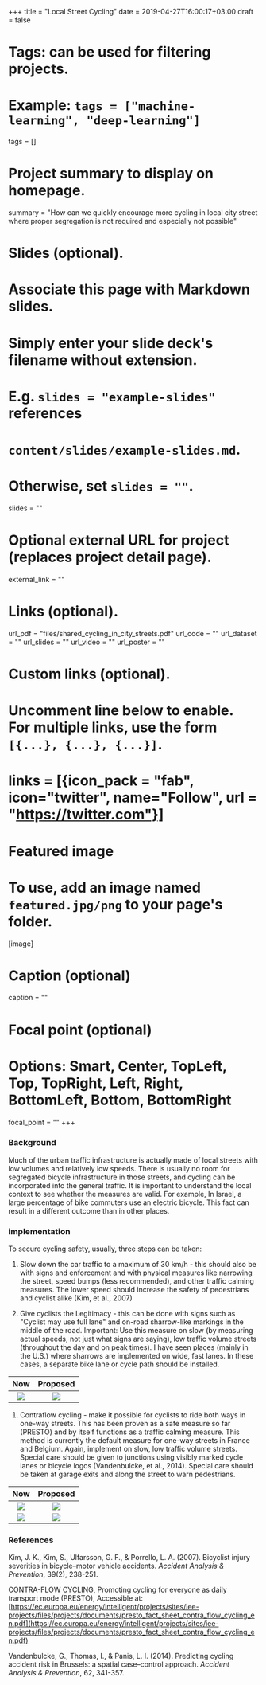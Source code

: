 +++
title = "Local Street Cycling"
date = 2019-04-27T16:00:17+03:00
draft = false

# Tags: can be used for filtering projects.
# Example: `tags = ["machine-learning", "deep-learning"]`
tags = []

# Project summary to display on homepage.
summary = "How can we quickly encourage more cycling in local city street where proper segregation is not required and especially not possible"

# Slides (optional).
#   Associate this page with Markdown slides.
#   Simply enter your slide deck's filename without extension.
#   E.g. `slides = "example-slides"` references
#   `content/slides/example-slides.md`.
#   Otherwise, set `slides = ""`.
slides = ""

# Optional external URL for project (replaces project detail page).
external_link = ""

# Links (optional).
url_pdf = "files/shared_cycling_in_city_streets.pdf"
url_code = ""
url_dataset = ""
url_slides = ""
url_video = ""
url_poster = ""

# Custom links (optional).
#   Uncomment line below to enable. For multiple links, use the form `[{...}, {...}, {...}]`.
# links = [{icon_pack = "fab", icon="twitter", name="Follow", url = "https://twitter.com"}]

# Featured image
# To use, add an image named `featured.jpg/png` to your page's folder.
[image]
  # Caption (optional)
  caption = ""

  # Focal point (optional)
  # Options: Smart, Center, TopLeft, Top, TopRight, Left, Right, BottomLeft, Bottom, BottomRight
  focal_point = ""
+++

### Background
Much of the urban traffic infrastructure is actually made of local streets with low volumes and relatively low speeds. There is usually no room for segregated bicycle infrastructure in those streets, and cycling can be incorporated into the general traffic. It is important to understand the local context to see whether the measures are valid. For example, In Israel, a large percentage of bike commuters use an electric bicycle. This fact can result in a different outcome than in other places.

### implementation
To secure cycling safety, usually, three steps can be taken:

1. Slow down the car traffic to a maximum of 30 km/h - this should also be with signs and enforcement and with physical measures like narrowing the street, speed bumps (less recommended), and other traffic calming measures. The lower speed should increase the safety of pedestrians and cyclist alike (Kim, et al., 2007)

1. Give cyclists the Legitimacy - this can be done with signs such as "Cyclist may use full lane" and on-road sharrow-like markings in the middle of the road. Important: Use this measure on slow (by measuring actual speeds, not just what signs are saying), low traffic volume streets (throughout the day and on peak times). I have seen places (mainly in the U.S.) where sharrows are implemented on wide, fast lanes. In these cases, a separate bike lane or cycle path should be installed.

Now            |  Proposed
:-------------------------:|:-------------------------:
![](/img/ben_maimon.JPG)  |  ![](/img/ben_maimon_after.jpg)

1. Contraflow cycling - make it possible for cyclists to ride both ways in one-way streets. This has been proven as a safe measure so far (PRESTO) and by itself functions as a traffic calming measure. This method is currently the default measure for one-way streets in France and Belgium. Again, implement on slow, low traffic volume streets. Special care should be given to junctions using visibly marked cycle lanes or bicycle logos (Vandenbulcke, et al., 2014). Special care should be taken at garage exits and along the street to warn pedestrians.

Now            |  Proposed
:-------------------------:|:-------------------------:
![](/img/radak.JPG)  |  ![](/img/featured.jpg)
![](/img/kharlap.JPG)  |  ![](/img/kharlap_after.jpg)

### References
Kim, J. K., Kim, S., Ulfarsson, G. F., & Porrello, L. A. (2007). Bicyclist injury severities in bicycle–motor vehicle accidents. *Accident Analysis & Prevention*, 39(2), 238-251.

CONTRA-FLOW CYCLING, Promoting cycling for everyone as daily transport mode (PRESTO), Accessible at: [https://ec.europa.eu/energy/intelligent/projects/sites/iee-projects/files/projects/documents/presto_fact_sheet_contra_flow_cycling_en.pdf](https://ec.europa.eu/energy/intelligent/projects/sites/iee-projects/files/projects/documents/presto_fact_sheet_contra_flow_cycling_en.pdf)

Vandenbulcke, G., Thomas, I., & Panis, L. I. (2014). Predicting cycling accident risk in Brussels: a spatial case–control approach. *Accident Analysis & Prevention*, 62, 341-357.
